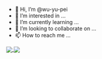 - 👋 Hi, I’m @wu-yu-pei
- 👀 I’m interested in ...
- 🌱 I’m currently learning ...
- 💞️ I’m looking to collaborate on ...
- 📫 How to reach me ...
<a href="https://github.com/wu-yu-pei">
  <img align="center" src="https://github-readme-stats.vercel.app/api?username=wu-yu-pei&show_icons=true&theme=radical" />
</a>
<a href="https://github.com/wy-yu-pei">
  <img align="center" src="https://github-readme-stats.vercel.app/api/top-langs/?username=wu-yu-pei&layout=compact" />
</a>
<!---
wu-yu-pei/wu-yu-pei is a ✨ special ✨ repository because its `README.md` (this file) appears on your GitHub profile.
You can click the Preview link to take a look at your changes.
--->
